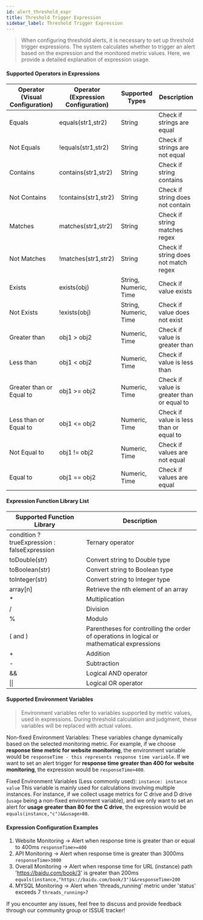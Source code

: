 ```yaml
---
id: alert_threshold_expr  
title: Threshold Trigger Expression  
sidebar_label: Threshold Trigger Expression
---
```


> When configuring threshold alerts, it is necessary to set up threshold trigger expressions. The system calculates whether to trigger an alert based on the expression and the monitored metric values. Here, we provide a detailed explanation of expression usage.

#### Supported Operators in Expressions

| Operator (Visual Configuration) | Operator (Expression Configuration) |    Supported Types    |                Description                 |
|---------------------------------|-------------------------------------|-----------------------|--------------------------------------------|
| Equals                          | equals(str1,str2)                   | String                | Check if strings are equal                 |
| Not Equals                      | !equals(str1,str2)                  | String                | Check if strings are not equal             |
| Contains                        | contains(str1,str2)                 | String                | Check if string contains                   |
| Not Contains                    | !contains(str1,str2)                | String                | Check if string does not contain           |
| Matches                         | matches(str1,str2)                  | String                | Check if string matches regex              |
| Not Matches                     | !matches(str1,str2)                 | String                | Check if string does not match regex       |
| Exists                          | exists(obj)                         | String, Numeric, Time | Check if value exists                      |
| Not Exists                      | !exists(obj)                        | String, Numeric, Time | Check if value does not exist              |
| Greater than                    | obj1 > obj2                         | Numeric, Time         | Check if value is greater than             |
| Less than                       | obj1 < obj2                         | Numeric, Time         | Check if value is less than                |
| Greater than or Equal to        | obj1 >= obj2                        | Numeric, Time         | Check if value is greater than or equal to |
| Less than or Equal to           | obj1 <= obj2                        | Numeric, Time         | Check if value is less than or equal to    |
| Not Equal to                    | obj1 != obj2                        | Numeric, Time         | Check if values are not equal              |
| Equal to                        | obj1 == obj2                        | Numeric, Time         | Check if values are equal                  |

#### Expression Function Library List

|          Supported Function Library          |                                        Description                                         |
|----------------------------------------------|--------------------------------------------------------------------------------------------|
| condition ? trueExpression : falseExpression | Ternary operator                                                                           |
| toDouble(str)                                | Convert string to Double type                                                              |
| toBoolean(str)                               | Convert string to Boolean type                                                             |
| toInteger(str)                               | Convert string to Integer type                                                             |
| array[n]                                     | Retrieve the nth element of an array                                                       |
| *                                            | Multiplication                                                                             |
| /                                            | Division                                                                                   |
| %                                            | Modulo                                                                                     |
| ( and )                                      | Parentheses for controlling the order of operations in logical or mathematical expressions |
| +                                            | Addition                                                                                   |
| -                                            | Subtraction                                                                                |
| &&                                           | Logical AND operator                                                                       |
| \|\|                                         | Logical OR operator                                                                        |

#### Supported Environment Variables

> Environment variables refer to variables supported by metric values, used in expressions. During threshold calculation and judgment, these variables will be replaced with actual values.

Non-fixed Environment Variables: These variables change dynamically based on the selected monitoring metric. For example, if we choose **response time metric for website monitoring**, the environment variable would be `responseTime - this represents response time variable`. If we want to set an alert trigger for **response time greater than 400 for website monitoring**, the expression would be `responseTime>400`.

Fixed Environment Variables (Less commonly used): `instance: instance value`
This variable is mainly used for calculations involving multiple instances. For instance, if we collect usage metrics for C drive and D drive (`usage` being a non-fixed environment variable), and we only want to set an alert for **usage greater than 80 for the C drive**, the expression would be `equals(instance,"c")&&usage>80`.

#### Expression Configuration Examples

1. Website Monitoring -> Alert when response time is greater than or equal to 400ms
   `responseTime>=400`
2. API Monitoring -> Alert when response time is greater than 3000ms
   `responseTime>3000`
3. Overall Monitoring -> Alert when response time for URL (instance) path 'https://baidu.com/book/3' is greater than 200ms
   `equals(instance,"https://baidu.com/book/3")&&responseTime>200`
4. MYSQL Monitoring -> Alert when 'threads_running' metric under 'status' exceeds 7
   `threads_running>7`

If you encounter any issues, feel free to discuss and provide feedback through our community group or ISSUE tracker!
